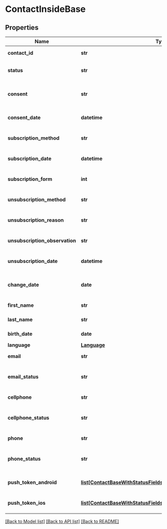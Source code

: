 # ContactInsideBase

## Properties
Name | Type | Description | Notes
------------ | ------------- | ------------- | -------------
**contact_id** | **str** |  | [optional] [readonly] 
**status** | **str** | Status of the contact | [optional] [default to 'active']
**consent** | **str** | Contact consent | [optional] [readonly] [default to 'consent']
**consent_date** | **datetime** | Date and hour of the contact consent | [optional] [readonly] 
**subscription_method** | **str** | Contact subscription method | [optional] [readonly] 
**subscription_date** | **datetime** | Date and hour of the contact subscription | [optional] [readonly] 
**subscription_form** | **int** | Contact subscription form | [optional] [readonly] 
**unsubscription_method** | **str** | Contact unsubscription method | [optional] [readonly] 
**unsubscription_reason** | **str** | Contact unsubscription reason | [optional] [readonly] 
**unsubscription_observation** | **str** | Contact unsubscription observation | [optional] [readonly] 
**unsubscription_date** | **datetime** | Contact unsubscription date | [optional] [readonly] 
**change_date** | **date** | Last modification date of the contact | [optional] [readonly] 
**first_name** | **str** | First name of the contact | [optional] 
**last_name** | **str** | Last name of the contact | [optional] 
**birth_date** | **date** | Birth date of the contact | [optional] 
**language** | [**Language**](Language.md) |  | [optional] 
**email** | **str** | Email of the contact | [optional] 
**email_status** | **str** | Email channel status | [optional] [readonly] [default to 'active']
**cellphone** | **str** | Cellphone of the contact | [optional] 
**cellphone_status** | **str** | Cellphone channel status | [optional] [readonly] [default to 'active']
**phone** | **str** | Phone of the contact | [optional] 
**phone_status** | **str** | Phone channel status | [optional] [readonly] [default to 'active']
**push_token_android** | [**list[ContactBaseWithStatusFieldsSchemaBasePushTokenAndroid]**](ContactBaseWithStatusFieldsSchemaBasePushTokenAndroid.md) | Android push token of the contact | [optional] 
**push_token_ios** | [**list[ContactBaseWithStatusFieldsSchemaBasePushTokenIos]**](ContactBaseWithStatusFieldsSchemaBasePushTokenIos.md) | IOS push token of the contact | [optional] 

[[Back to Model list]](../README.md#documentation-for-models) [[Back to API list]](../README.md#documentation-for-api-endpoints) [[Back to README]](../README.md)


